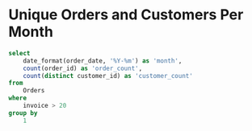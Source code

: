 # Unique Orders and Customers Per Month

```sql
select
    date_format(order_date, '%Y-%m') as 'month',
    count(order_id) as 'order_count',
    count(distinct customer_id) as 'customer_count'
from
    Orders
where
    invoice > 20
group by
    1
```

